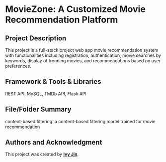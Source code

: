 # **MovieZone: A Customized Movie Recommendation Platform**

## **Project Description**

This project is a full-stack project web app movie recommendation system with functionalities including registration, authentication, movie searches by keywords, display of trending movies, and recommendations based on user preferences.
## **Framework & Tools & Libraries**

REST API, MySQL, TMDb API, Flask API

## **File/Folder Summary**

content-based filtering: a content-based filtering model trained for movie recommendation

## **Authors and Acknowledgment**

This project was created by **[Ivy Jin](https://github.com/IvyKim2023)**.
